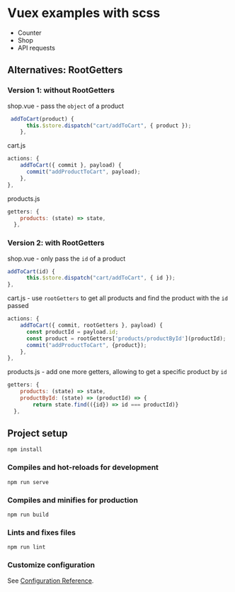 # Vuex examples with scss

- Counter
- Shop
- API requests

## Alternatives: RootGetters
### Version 1: without RootGetters
shop.vue - pass the `object` of a product
``` javascript 
 addToCart(product) {
      this.$store.dispatch("cart/addToCart", { product });
    },
```
cart.js
```javascript
actions: {
    addToCart({ commit }, payload) {
      commit("addProductToCart", payload);
    },
},
```
products.js
```javascript
getters: {
    products: (state) => state,
  },
```


### Version 2: with RootGetters

shop.vue - only pass the `id` of a product
```javascript
addToCart(id) {
      this.$store.dispatch("cart/addToCart", { id });
},
```
cart.js - use `rootGetters` to get all products and find the product with the `id` passed
```javascript
actions: {
    addToCart({ commit, rootGetters }, payload) {
      const productId = payload.id;
      const product = rootGetters['products/productById'](productId);
      commit("addProductToCart", {product});
    },
},
```
products.js - add one more getters, allowing to get a specific product by `id`
```javascript
getters: {
    products: (state) => state,
    productById: (state) => (productId) => {
        return state.find(({id}) => id === productId)}
  },

```



## Project setup
```
npm install
```

### Compiles and hot-reloads for development
```
npm run serve
```

### Compiles and minifies for production
```
npm run build
```

### Lints and fixes files
```
npm run lint
```

### Customize configuration
See [Configuration Reference](https://cli.vuejs.org/config/).
